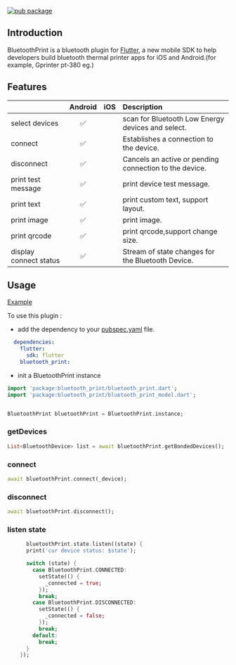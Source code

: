 [![pub package](https://img.shields.io/pub/v/bluetooth_print.svg)](https://pub.dartlang.org/packages/bluetooth_print)


## Introduction

BluetoothPrint is a bluetooth plugin for [Flutter](http://www.flutter.io), a new mobile SDK to help developers build bluetooth thermal printer apps for iOS and Android.(for example, Gprinter pt-380 eg.)



## Features
|                         |      Android       |         iOS          |             Description            |
| :---------------        | :----------------: | :------------------: |  :-------------------------------- |
| select devices          | :white_check_mark: |                      | scan for Bluetooth Low Energy devices and select. |
| connect                 | :white_check_mark: |                      | Establishes a connection to the device. |
| disconnect              | :white_check_mark: |                      | Cancels an active or pending connection to the device. |
| print test message      | :white_check_mark: |                      | print device test message. |
| print text              | :white_check_mark: |                      | print custom text, support layout. |
| print image             | :white_check_mark: |                      | print image. |
| print qrcode            | :white_check_mark: |                      | print qrcode,support change size. |
| display connect status  | :white_check_mark: |                      | Stream of state changes for the Bluetooth Device. |

## Usage

[Example](https://github.com/thon-ju/bluetooth_print/blob/master/example/lib/main.dart)

To use this plugin :

- add the dependency to your [pubspec.yaml](https://github.com/thon-ju/bluetooth_print/blob/master/example/pubspec.yaml) file.

```yaml
  dependencies:
    flutter:
      sdk: flutter
    bluetooth_print:
```

- init a BluetoothPrint instance

```dart
import 'package:bluetooth_print/bluetooth_print.dart';
import 'package:bluetooth_print/bluetooth_print_model.dart';


BluetoothPrint bluetoothPrint = BluetoothPrint.instance;
```

### getDevices
```dart
List<BluetoothDevice> list = await bluetoothPrint.getBondedDevices();
```

### connect
```dart
await bluetoothPrint.connect(_device);
```

### disconnect
```dart
await bluetoothPrint.disconnect();
```

### listen state
```dart
      bluetoothPrint.state.listen((state) {
      print('cur device status: $state');

      switch (state) {
        case BluetoothPrint.CONNECTED:
          setState(() {
            _connected = true;
          });
          break;
        case BluetoothPrint.DISCONNECTED:
          setState(() {
            _connected = false;
          });
          break;
        default:
          break;
      }
    });
```

